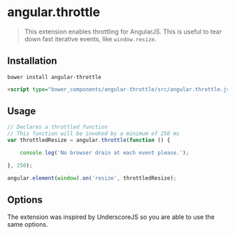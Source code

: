 # angular.throttle

> This extension enables throttling for AngularJS. This is useful to tear down fast iterative events, like `window.resize`.

## Installation

```shell
bower install angular-throttle
```

```html
<script type="bower_components/angular-throttle/src/angular.throttle.js"></script>
```

## Usage

```js
// Declares a throttled function
// This function will be invoked by a minimum of 250 ms
var throttledResize = angular.throttle(function () {

    console.log('No browser drain at each event please.');

}, 250);

angular.element(window).on('resize', throttledResize);
```

## Options

The extension was inspired by UnderscoreJS so you are able to use the same options.